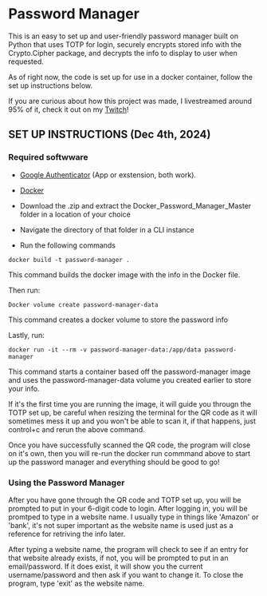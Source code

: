 # Password Manager

This is an easy to set up and user-friendly password manager built on Python that uses TOTP for login, securely encrypts stored info with the Crypto.Cipher package, and decrypts the info to display to user when requested.

As of right now, the code is set up for use in a docker container, follow the set up instructions below.

If you are curious about how this project was made, I livestreamed around 95% of it, check it out on my [Twitch](https://www.twitch.tv/codingwithholmes)!

## SET UP INSTRUCTIONS (Dec 4th, 2024)

### Required softwware
- [Google Authenticator](https://chromewebstore.google.com/detail/authenticator/bhghoamapcdpbohphigoooaddinpkbai?pli=1) (App or exstension, both work).
- [Docker](https://www.docker.com/)


- Download the .zip and extract the Docker_Password_Manager_Master folder in a location of your choice
- Navigate the directory of that folder in a CLI instance
- Run the following commands

```
docker build -t password-manager .
```
This command builds the docker image with the info in the Docker file. 

Then run:
```
Docker volume create password-manager-data
```
This command creates a docker volume to store the password info

Lastly, run:
```
docker run -it --rm -v password-manager-data:/app/data password-manager
```
This command starts a container based off the password-manager image and uses the password-manager-data volume you created earlier to store your info. 

If it's the first time you are running the image, it will guide you througn the TOTP set up, be careful when resizing the terminal for the QR code as it will sometimes mess it up and you won't be able to scan it, if that happens, just control+c and rerun the above command. 

Once you have successfully scanned the QR code, the program will close on it's own, then you will re-run the docker run commmand above to start up the password manager and everything should be good to go!

### Using the Password Manager
After you have gone through the QR code and TOTP set up, you will be prompted to put in your 6-digit code to login. After logging in, you will be promtped to type in a website name. I usually type in things like 'Amazon' or 'bank', it's not super important as the website name is used just as a reference for retriving the info later. 

After typing a website name, the program will check to see if an entry for that website already exists, if not, you will be prompted to put in an email/password. If it does exist, it will show you the current username/password and then ask if you want to change it.
To close the program, type 'exit' as the website name. 
